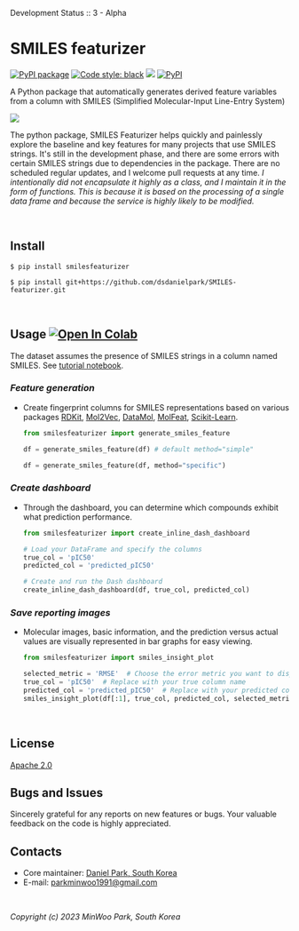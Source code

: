 Development Status :: 3 - Alpha


# SMILES featurizer

<p align="left">
<a href="https://github.com/dsdanielpark/SMILES-featurizer"><img alt="PyPI package" src="https://img.shields.io/badge/pypi-SMILES featurizer-black"></a>
<a href="https://github.com/psf/black"><img alt="Code style: black" src="https://img.shields.io/badge/code%20style-black-000000.svg"></a>
<a href="https://hits.seeyoufarm.com"><img src="https://hits.seeyoufarm.com/api/count/incr/badge.svg?url=https%3A%2F%2Fgithub.com%2Fdsdanielpark%2FSMILES-featurizer&count_bg=%23000000&title_bg=%23555555&icon=&icon_color=%23E7E7E7&title=hits&edge_flat=false"/></a>
<a href="https://pypi.org/project/smilesfeaturizer/"><img alt="PyPI" src="https://img.shields.io/pypi/v/smilesfeaturizer"></a>
</p>

A Python package that automatically generates derived feature variables from a column with SMILES (Simplified Molecular-Input Line-Entry System)

![](./assets/smilesfeaturizer.gif)


The python package, SMILES Featurizer helps quickly and painlessly explore the baseline and key features for many projects that use SMILES strings. It's still in the development phase, and there are some errors with certain SMILES strings due to dependencies in the package. There are no scheduled regular updates, and I welcome pull requests at any time. *I intentionally did not encapsulate it highly as a class, and I maintain it in the form of functions. This is because it is based on the processing of a single data frame and because the service is highly likely to be modified.*

<br>

## Install
```
$ pip install smilesfeaturizer
```
```
$ pip install git+https://github.com/dsdanielpark/SMILES-featurizer.git
```
<br>

## Usage [![Open In Colab](https://colab.research.google.com/assets/colab-badge.svg)](https://drive.google.com/file/d/1BHTtOEvl577FyrQ5kLK-yJ9h9EDVUvGg/view?usp=sharing) 
The dataset assumes the presence of SMILES strings in a column named SMILES. See [tutorial notebook](https://github.com/dsdanielpark/SMILES-featurizer/blob/main/tutorial.ipynb).
### *Feature generation*
- Create fingerprint columns for SMILES representations based on various packages [RDKit](https://www.rdkit.org/), [Mol2Vec](https://github.com/samoturk/mol2vec), [DataMol](https://github.com/datamolorg/datamol), [MolFeat](https://github.com/cplassier/molfeat), [Scikit-Learn](https://scikit-learn.org/stable/).

    ```python
    from smilesfeaturizer import generate_smiles_feature

    df = generate_smiles_feature(df) # default method="simple"

    df = generate_smiles_feature(df, method="specific") 
    ```

### *Create dashboard* 
- Through the dashboard, you can determine which compounds exhibit what prediction performance. 

    ```python
    from smilesfeaturizer import create_inline_dash_dashboard

    # Load your DataFrame and specify the columns
    true_col = 'pIC50'
    predicted_col = 'predicted_pIC50'

    # Create and run the Dash dashboard
    create_inline_dash_dashboard(df, true_col, predicted_col)
    ```

### *Save reporting images*
- Molecular images, basic information, and the prediction versus actual values are visually represented in bar graphs for easy viewing.
    ```python
    from smilesfeaturizer import smiles_insight_plot

    selected_metric = 'RMSE'  # Choose the error metric you want to display
    true_col = 'pIC50'  # Replace with your true column name
    predicted_col = 'predicted_pIC50'  # Replace with your predicted column name
    smiles_insight_plot(df[:1], true_col, predicted_col, selected_metric, 'output_folder', show=True)
    ```

<br>

## License
[Apache 2.0](https://opensource.org/license/apache-2-0/) <br>


## Bugs and Issues
Sincerely grateful for any reports on new features or bugs. Your valuable feedback on the code is highly appreciated.

## Contacts
- Core maintainer: [Daniel Park, South Korea](https://github.com/DSDanielPark) <br>
- E-mail: parkminwoo1991@gmail.com <br>

<br>

*Copyright (c) 2023 MinWoo Park, South Korea*<br>
